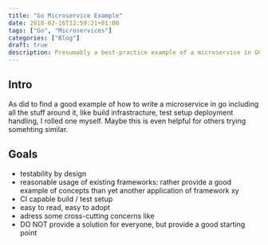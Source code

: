 ```yaml
---
title: "Go Microservice Example"
date: 2018-02-16T12:59:21+01:00
tags: ["Go", "Microservices"]
categories: ["Blog"]
draft: true
description: Presumably a best-practice example of a microservice in GO
---
```



## Intro

As did to find a good example of how to write a microservice in go including all
the stuff around it, like build infrastracture, test setup deployment handling,
I rolled one myself. Maybe this is even helpful for others trying somehting
similar.

## Goals

* testability by design
* reasonable usage of existing frameworks: rather provide a good example of concepts  than yet another application of framework xy
* CI capable build / test setup
* easy to read, easy to adopt
* adress some cross-cutting concerns like 
* DO NOT provide a solution for everyone, but provide a good starting point 


